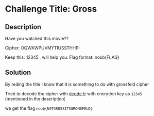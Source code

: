 # Challenge Title: Gross

## Description
Have you watched this movie??

Cipher: OQWKWPUVMYTIUSSTHHPI

Keep this: 12345 , will help you. Flag format: noob{FLAG}

## Solution
By reding the title I know that it is something to do with gronsfeld cipher

Tried to decode the cipher with [dcode fr](https://www.dcode.fr/gronsfeld-cipher) with encrytion key as `12345` (mentioned in the description)

we get the flag `noob{NOTGROSSITSGRONSFELD}`